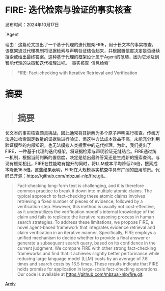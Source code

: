 # FIRE: 迭代检索与验证的事实核查

发布时间：2024年10月17日

`Agent

理由：这篇论文提出了一个基于代理的迭代框架FIRE，用于长文本的事实核查。该框架通过代理机制将证据检索与声明验证结合起来，并根据置信度决定是否继续搜索或给出最终答案。这种基于代理的框架设计属于Agent的范畴，因为它涉及到智能代理的决策和迭代推理过程。` `事实核查` `信息检索`

> FIRE: Fact-checking with Iterative Retrieval and Verification

# 摘要

> # 摘要
长文本的事实核查颇具挑战，因此通常将其拆解为多个原子声明进行核查。传统方法通过检索固定数量的证据后进行验证，但这种方法成本效益不高，未能充分利用验证模型的内部知识，也无法模拟人类搜索中的迭代推理。为此，我们提出了FIRE，一种基于代理的迭代框架，将证据检索与声明验证无缝结合。FIRE通过统一机制，根据当前判断的置信度，决定是给出最终答案还是生成新的搜索查询。与现有框架相比，FIRE在性能略有提升的同时，将LLM成本平均降低7.6倍，搜索成本降低16.5倍。这些结果表明，FIRE在大规模事实核查中具有广阔的应用前景。代码已开源：https://github.com/mbzuai-nlp/fire.git。

> Fact-checking long-form text is challenging, and it is therefore common practice to break it down into multiple atomic claims. The typical approach to fact-checking these atomic claims involves retrieving a fixed number of pieces of evidence, followed by a verification step. However, this method is usually not cost-effective, as it underutilizes the verification model's internal knowledge of the claim and fails to replicate the iterative reasoning process in human search strategies. To address these limitations, we propose FIRE, a novel agent-based framework that integrates evidence retrieval and claim verification in an iterative manner. Specifically, FIRE employs a unified mechanism to decide whether to provide a final answer or generate a subsequent search query, based on its confidence in the current judgment. We compare FIRE with other strong fact-checking frameworks and find that it achieves slightly better performance while reducing large language model (LLM) costs by an average of 7.6 times and search costs by 16.5 times. These results indicate that FIRE holds promise for application in large-scale fact-checking operations. Our code is available at https://github.com/mbzuai-nlp/fire.git.

[Arxiv](https://arxiv.org/abs/2411.00784)